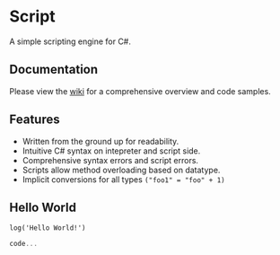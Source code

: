 # Script

A simple scripting engine for C#.

## Documentation

Please view the [wiki](https://github.com/Templarian/Script/wiki) for a comprehensive overview and code samples.

## Features

* Written from the ground up for readability.
* Intuitive C# syntax on intepreter and script side.
* Comprehensive syntax errors and script errors.
* Scripts allow method overloading based on datatype.
* Implicit conversions for all types `("foo1" = "foo" + 1)`


## Hello World

```text
log('Hello World!')
```

```csharp
code...
```
